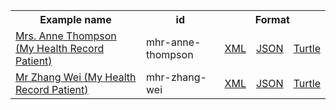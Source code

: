 <table class="list" width="100%">            
   <tr>
     <th>Example name</th>
     <th>id</th>
     <th colspan="3">Format</th>
   </tr>
   <tr>
      <td><a href="patient-mhr-anne-thompson.html">Mrs. Anne Thompson (My Health Record Patient)</a></td>
      <td>mhr-anne-thompson</td>
      <td><a href="patient-mhr-anne-thompson.xml.html">XML</a></td>
      <td><a href="patient-mhr-anne-thompson.json.html">JSON</a></td>
      <td><a href="patient-mhr-anne-thompson.ttl.html">Turtle</a></td>
   </tr>
   <tr>
      <td><a href="patient-mhr-zhang-wei.html">Mr Zhang Wei (My Health Record Patient)</a></td>
      <td>mhr-zhang-wei</td>
      <td><a href="patient-mhr-zhang-wei.xml.html">XML</a></td>
      <td><a href="patient-mhr-zhang-wei.json.html">JSON</a></td>
      <td><a href="patient-mhr-zhang-wei.ttl.html">Turtle</a></td>
   </tr>          
</table>
